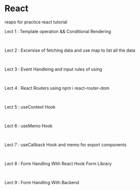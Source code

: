 # React

reapo for practice react tutorial

<p>Lect 1 : Template operation && Conditional Rendering</p>
<br>
<p>Lect 2 : Excersise of fetching data and use map to list all the data</p>
<br>
<p>Lect 3 : Event Handleing and input rules of using</p>
<br>
<p>Lect 4 : React Routers using npm i react-router-dom</p>
<br>
<p>Lect 5 : useContext Hook </p>
<br>
<p>Lect 6 : useMemo Hook </p>
<br>
<p>Lect 7 : useCallback Hook and memo for export components </p>
<br>
<p>Lect 8 : Form Handling With React Hook Form Library </p>
<br>
<p>Lect 9 : Form Handling With Backend</p>
